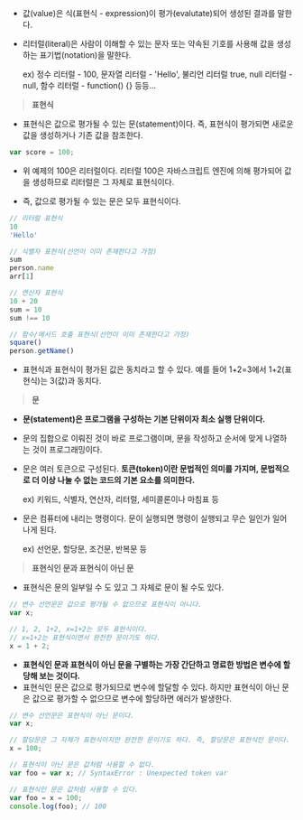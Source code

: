 - 값(value)은 식(표현식 - expression)이 평가(evalutate)되어 생성된 결과를 말한다.
- 리터럴(literal)은 사람이 이해할 수 있는 문자 또는 약속된 기호를 사용해 값을 생성하는 표기법(notation)을 말한다.

    ex) 정수 리터럴 - 100, 문자열 리터럴 - 'Hello', 불리언 리터럴 true, null 리터럴 - null, 함수 리터럴 - function() {} 등등...

> **표현식**

- 표현식은 값으로 평가될 수 있는 문(statement)이다. 즉, 표현식이 평가되면 새로운 값을 생성하거나 기존 값을 참조한다.

```jsx
var score = 100;
```

- 위 예제의 100은 리터럴이다. 리터럴 100은 자바스크립트 엔진에 의해 평가되어 값을 생성하므로 리터럴은 그 자체로 표현식이다.

- 즉, 값으로 평가될 수 있는 문은 모두 표현식이다.

```jsx
// 리터럴 표현식
10
'Hello'

// 식별자 표현식(선언이 이미 존재한다고 가정)
sum
person.name
arr[1]

// 연산자 표현식
10 + 20
sum = 10
sum !== 10

// 함수/메서드 호출 표현식(선언이 이미 존재한다고 가정)
square()
person.getName()
```

- 표현식과 표현식이 평가된 값은 동치라고 할 수 있다. 예를 들어 1+2=3에서 1+2(표현식)는 3(값)과 동치다.

> **문**

- **문(statement)은 프로그램을 구성하는 기본 단위이자 최소 실행 단위이다.**
- 문의 집합으로 이뤄진 것이 바로 프로그램이며, 문을 작성하고 순서에 맞게 나열하는 것이 프로그래밍이다.
- 문은 여러 토큰으로 구성된다. **토큰(token)이란 문법적인 의미를 가지며, 문법적으로 더 이상 나눌 수 없는 코드의 기본 요소를 의미한다.**

    ex) 키워드, 식별자, 연산자, 리터럴, 세미콜론이나 마침표 등

- 문은 컴퓨터에 내리는 명령이다. 문이 실행되면 명령이 실행되고 무슨 일인가 일어나게 된다.

    ex) 선언문, 할당문, 조건문, 반복문 등

> **표현식인 문과 표현식이 아닌 문**

- 표현식은 문의 일부일 수 도 있고 그 자체로 문이 될 수도 있다.

```jsx
// 변수 선언문은 값으로 평가될 수 없으므로 표현식이 아니다.
var x;

// 1, 2, 1+2, x=1+2는 모두 표현식이다.
// x=1+2는 표현식이면서 완전한 문이기도 하다.
x = 1 + 2;
```

- **표현식인 문과 표현식이 아닌 문을 구별하는 가장 간단하고 명료한 방법은 변수에 할당해 보는 것이다.**
- 표현식인 문은 값으로 평가되므로 변수에 할달할 수 있다. 하지만 표현식이 아닌 문은 값으로 평가할 수 없으므로 변수에 할당하면 에러가 발생한다.

```jsx
// 변수 선언문은 표현식이 아닌 문이다.
var x;

// 할당문은 그 자체가 표현식이지만 완전한 문이기도 하다. 즉, 할당문은 표현식인 문이다.
x = 100;

// 표현식이 아닌 문은 값처럼 사용할 수 없다.
var foo = var x; // SyntaxError : Unexpected token var

// 표현식인 문은 값처럼 사용할 수 있다.
var foo = x = 100;
console.log(foo); // 100
```